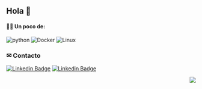 ## Hola 👋

#### 🐱‍👤 Un poco de:
![python](https://img.shields.io/badge/python-3776AB?logo=python&logoColor=white&style=for-the-badge)
![Docker](https://img.shields.io/badge/docker-2496ED?logo=docker&logoColor=white&style=for-the-badge)
![Linux](https://img.shields.io/badge/linux-0078D6?logo=linux&logoColor=white&style=for-the-badge)

### ✉ Contacto 

[![Linkedin Badge](https://img.shields.io/badge/-LinkedIn-blue?style=for-the-badge&logo=Linkedin&logoColor=white&link=https://www.linkedin.com/in/pablo-díaz-echeveste/)](https://www.linkedin.com/in/pablo-díaz-echeveste/)
[![Linkedin Badge](https://img.shields.io/badge/gmail-blue?style=for-the-badge&logo=gmail&logoColor=red&link=mailto:diazechevestepablo@gmail.com)](mailto:diazechevestepablo@gmail.com)

<div align="right">
  
![](https://visitor-badge.glitch.me/badge?page_id=pablo-de)  
</div>
